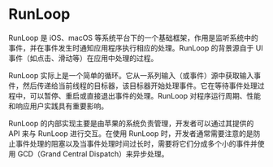 # RunLoop
RunLoop 是 iOS、macOS 等系统平台下的一个基础框架，作用是监听系统中的事件，并在事件发生时通知应用程序执行相应的处理。RunLoop 的背景源自于 UI 事件（如点击、滑动等）在应用中处理的过程。

RunLoop 实际上是一个简单的循环。它从一系列输入（或事件）源中获取输入事件，然后传递给当前线程的目标器，该目标器开始处理事件。它在等待事件处理过程中，可以暂停、重启或直接退出事件的处理。RunLoop 对程序运行周期、性能和响应用户实践具有重要影响。

RunLoop 的内部实现主要是由苹果的系统负责管理，开发者可以通过其提供的 API 来与 RunLoop 进行交互。在使用 RunLoop 时，开发者通常需要注意的是防止事件处理的阻塞以及当事件处理时间过长时，需要将它们分成多个小的事件并使用 GCD（Grand Central Dispatch）来异步处理。